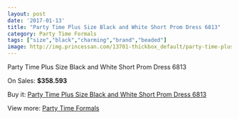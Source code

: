 ```yaml
---
layout: post
date: '2017-01-13'
title: "Party Time Plus Size Black and White Short Prom Dress 6813"
category: Party Time Formals
tags: ["size","black","charming","brand","beaded"]
image: http://img.princessan.com/13701-thickbox_default/party-time-plus-size-black-and-white-short-prom-dress-6813.jpg
---
```

Party Time Plus Size Black and White Short Prom Dress 6813

On Sales: **$358.593**
<a href="https://www.princessan.com/en/party-time-formals/6446-party-time-plus-size-black-and-white-short-prom-dress-6813.html"><amp-img layout="responsive" width="600" height="600" src="//img.princessan.com/13701-thickbox_default/party-time-plus-size-black-and-white-short-prom-dress-6813.jpg" alt="Party Time Plus Size Black and White Short Prom Dress 6813 0" /></a>
<a href="https://www.princessan.com/en/party-time-formals/6446-party-time-plus-size-black-and-white-short-prom-dress-6813.html"><amp-img layout="responsive" width="600" height="600" src="//img.princessan.com/13702-thickbox_default/party-time-plus-size-black-and-white-short-prom-dress-6813.jpg" alt="Party Time Plus Size Black and White Short Prom Dress 6813 1" /></a>

Buy it: [Party Time Plus Size Black and White Short Prom Dress 6813](https://www.princessan.com/en/party-time-formals/6446-party-time-plus-size-black-and-white-short-prom-dress-6813.html "Party Time Plus Size Black and White Short Prom Dress 6813")

View more: [Party Time Formals](https://www.princessan.com/en/51-party-time-formals "Party Time Formals")